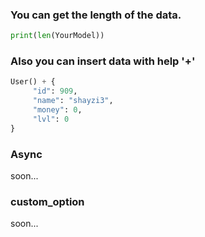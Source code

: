 ### You can get the length of the data.

```python
print(len(YourModel))
```

### Also you can insert data with help '+'

```python
User() + {
     "id": 909,
     "name": "shayzi3",
     "money": 0,
     "lvl": 0
}
```

### Async

soon...


### custom_option

soon...